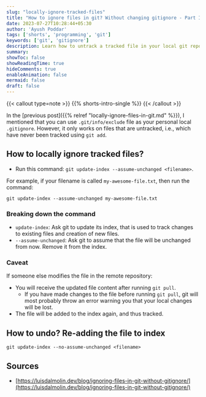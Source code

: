 ```yaml
---
slug: "locally-ignore-tracked-files"
title: "How to ignore files in git? Without changing gitignore - Part II"
date: 2023-07-27T10:28:44+05:30
author: 'Ayush Poddar'
tags: ['shorts', 'programming', 'git']
keywords: ['git', 'gitignore']
description: Learn how to untrack a tracked file in your local git repository
summary:
showToc: false
showReadingTime: true
hideComments: true
enableAnimation: false
mermaid: false
draft: false
---
```


{{< callout type=note >}}
{{% shorts-intro-single %}}
{{< /callout >}}

In the [previous post]({{% relref "locally-ignore-files-in-git.md" %}}), I mentioned that you can use `.git/info/exclude` file as your personal local `.gitignore`. However, it only works on files that are untracked, i.e., which have never been tracked using `git add`.

## How to locally ignore tracked files?
- Run this command: `git update-index --assume-unchanged <filename>`.

For example, if your filename is called `my-awesome-file.txt`, then run the command:

```git
git update-index --assume-unchanged my-awesome-file.txt
```

### Breaking down the command
- `update-index`: Ask git to update its index, that is used to track changes to existing files and
  creation of new files.
- `--assume-unchanged`: Ask git to assume that the file will be unchanged from now. Remove it
  from the index.

### Caveat
If someone else modifies the file in the remote repository:
- You will receive the updated file content after running `git pull`.
    - If you have made changes to the file before running `git pull`, git will most probably throw an
      error warning you that your local changes will be lost.
- The file will be added to the index again, and thus tracked.

## How to undo? Re-adding the file to index
```git
git update-index --no-assume-unchanged <filename>
```

## Sources
- [https://luisdalmolin.dev/blog/ignoring-files-in-git-without-gitignore/](https://luisdalmolin.dev/blog/ignoring-files-in-git-without-gitignore/)

